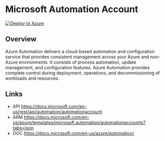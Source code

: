 # Microsoft Automation Account

[![Deploy to Azure](https://aka.ms/deploytoazurebutton)](https://portal.azure.com/#create/Microsoft.Template/uri/https%3A%2F%2Fraw.githubusercontent.com%2FMultiCloudDeployment%2Farm-microsoftautomation-automationaccounts%2F1.0.0.0%2Fazuredeploy.json)

## Overview
Azure Automation delivers a cloud-based automation and configuration service that provides consistent management across your Azure and non-Azure environments. It consists of process automation, update management, and configuration features. Azure Automation provides complete control during deployment, operations, and decommissioning of workloads and resources.

## Links
- API https://docs.microsoft.com/en-us/rest/api/automation/automationaccount
- ARM https://docs.microsoft.com/en-us/azure/templates/microsoft.automation/automationaccounts?tabs=json
- DOC https://docs.microsoft.com/en-us/azure/automation/
